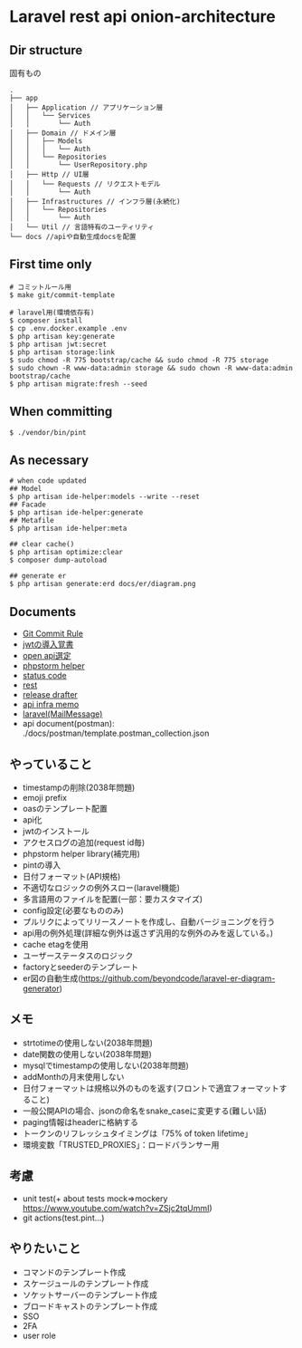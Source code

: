 # Laravel rest api onion-architecture
## Dir structure
固有もの
```text
.
├── app
│   ├── Application // アプリケーション層
│   │   └── Services
│   │       └── Auth
│   ├── Domain // ドメイン層
│   │   ├── Models
│   │   │   └── Auth
│   │   └── Repositories
│   │       └── UserRepository.php
│   ├── Http // UI層
│   │   └── Requests // リクエストモデル
│   │       └── Auth
│   ├── Infrastructures // インフラ層(永続化)
│   │   └── Repositories
│   │       └── Auth
│   └── Util // 言語特有のユーティリティ
└── docs //apiや自動生成docsを配置
```

## First time only
```shell
# コミットルール用
$ make git/commit-template

# laravel用(環境依存有)
$ composer install
$ cp .env.docker.example .env
$ php artisan key:generate
$ php artisan jwt:secret
$ php artisan storage:link
$ sudo chmod -R 775 bootstrap/cache && sudo chmod -R 775 storage
$ sudo chown -R www-data:admin storage && sudo chown -R www-data:admin bootstrap/cache
$ php artisan migrate:fresh --seed
```

## When committing
```shell
$ ./vendor/bin/pint
```

## As necessary
```shell
# when code updated
## Model
$ php artisan ide-helper:models --write --reset
## Facade
$ php artisan ide-helper:generate
## Metafile
$ php artisan ide-helper:meta

## clear cache()
$ php artisan optimize:clear
$ composer dump-autoload

## generate er
$ php artisan generate:erd docs/er/diagram.png
```

## Documents
- [Git Commit Rule](./docs/markdown/git-commit.md)
- [jwtの導入覚書](./docs/markdown/jwt-install.md)
- [open api選定](./docs/markdown/about-open-api.md)
- [phpstorm helper](./docs/markdown/phpstorm-helper.md)
- [status code](./docs/markdown/statuscode.md)
- [rest](./docs/markdown/rest.md)
- [release drafter](./docs/markdown/release-drafter.md)
- [api infra memo](./docs/markdown/infra-memo.md)
- [laravel(MailMessage)](./docs/markdown/laravel/mail-message.md)
- api document(postman): ./docs/postman/template.postman_collection.json

## やっていること
- timestampの削除(2038年問題)
- emoji prefix
- oasのテンプレート配置
- api化
- jwtのインストール
- アクセスログの追加(request id毎)
- phpstorm helper library(補完用)
- pintの導入
- 日付フォーマット(API規格)
- 不適切なロジックの例外スロー(laravel機能)
- 多言語用のファイルを配置(一部：要カスタマイズ)
- config設定(必要なもののみ)
- プルリクによってリリースノートを作成し、自動バージョニングを行う
- api用の例外処理(詳細な例外は返さず汎用的な例外のみを返している。)
- cache etagを使用
- ユーザーステータスのロジック
- factoryとseederのテンプレート
- er図の自動生成(https://github.com/beyondcode/laravel-er-diagram-generator)

## メモ
- strtotimeの使用しない(2038年問題)
- date関数の使用しない(2038年問題)
- mysqlでtimestampの使用しない(2038年問題)
- addMonthの月末使用しない
- 日付フォーマットは規格以外のものを返す(フロントで適宜フォーマットすること)
- 一般公開APIの場合、jsonの命名をsnake_caseに変更する(難しい話)
- paging情報はheaderに格納する
- トークンのリフレッシュタイミングは「75% of token lifetime」
- 環境変数「TRUSTED_PROXIES」：ロードバランサー用

## 考慮
- unit test(+ about tests mock=>mockery https://www.youtube.com/watch?v=ZSjc2tqUmmI)
- git actions(test.pint...)

## やりたいこと
- コマンドのテンプレート作成
- スケージュールのテンプレート作成
- ソケットサーバーのテンプレート作成
- ブロードキャストのテンプレート作成
- SSO
- 2FA
- user role
